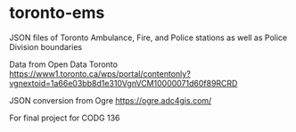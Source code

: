 # toronto-ems
JSON files of Toronto Ambulance, Fire, and Police stations as well as Police Division boundaries

Data from Open Data Toronto <https://www1.toronto.ca/wps/portal/contentonly?vgnextoid=1a66e03bb8d1e310VgnVCM10000071d60f89RCRD>

JSON conversion from Ogre <https://ogre.adc4gis.com/>

For final project for CODG 136
